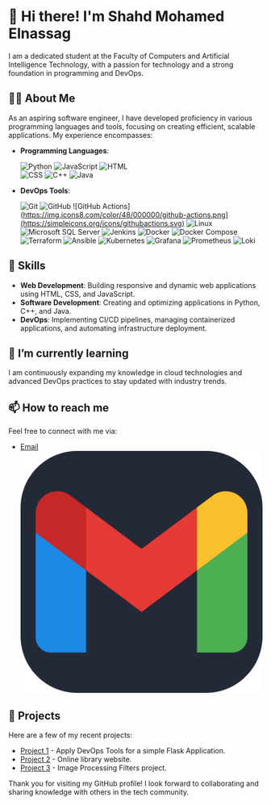 # 👋 Hi there! I'm Shahd Mohamed Elnassag

I am a dedicated student at the Faculty of Computers and Artificial Intelligence Technology, with a passion for technology and a strong foundation in programming and DevOps.

## 🧑‍💻 About Me

As an aspiring software engineer, I have developed proficiency in various programming languages and tools, focusing on creating efficient, scalable applications. My experience encompasses:

- **Programming Languages**:

  ![Python](https://img.icons8.com/color/48/000000/python.png) 
  ![JavaScript](https://img.icons8.com/color/48/000000/javascript.png) 
  ![HTML](https://img.icons8.com/color/48/000000/html-5.png)  
  ![CSS](https://img.icons8.com/color/48/000000/css3.png) 
  ![C++](https://img.icons8.com/color/48/000000/c-plus-plus.png) 
  ![Java](https://img.icons8.com/color/48/000000/java-coffee-cup-logo.png)

- **DevOps Tools**:

  ![Git](https://img.icons8.com/color/48/000000/git.png) 
  ![GitHub](https://img.icons8.com/color/48/000000/github.png)
  ![GitHub Actions](https://img.icons8.com/color/48/000000/github-actions.png](https://simpleicons.org/icons/githubactions.svg) 
  ![Linux](https://img.icons8.com/color/48/000000/linux.png) 
  ![Microsoft SQL Server](https://img.icons8.com/color/48/000000/microsoft-sql-server.png) 
  ![Jenkins](https://img.icons8.com/color/48/000000/jenkins.png) 
  ![Docker](https://img.icons8.com/color/48/000000/docker.png) 
  ![Docker Compose](https://img.icons8.com/color/48/000000/docker.png) 
  ![Terraform](https://img.icons8.com/color/48/000000/terraform.png) 
  ![Ansible](https://img.icons8.com/color/48/000000/ansible.png) 
  ![Kubernetes](https://img.icons8.com/color/48/000000/kubernetes.png) 
  ![Grafana](https://img.icons8.com/color/48/000000/grafana.png) 
  ![Prometheus](https://img.icons8.com/color/48/000000/prometheus.png) 
  ![Loki](https://img.icons8.com/color/48/000000/loki.png) 

## 🔧 Skills

- **Web Development**: Building responsive and dynamic web applications using HTML, CSS, and JavaScript.
- **Software Development**: Creating and optimizing applications in Python, C++, and Java.
- **DevOps**: Implementing CI/CD pipelines, managing containerized applications, and automating infrastructure deployment.

## 🌱 I’m currently learning

I am continuously expanding my knowledge in cloud technologies and advanced DevOps practices to stay updated with industry trends.

## 📫 How to reach me

Feel free to connect with me via:

- [Email](mailto:shahdelnassag@gmail.com) ![Email icon](https://github.com/tandpfun/skill-icons/blob/main/icons/Gmail-Dark.svg)

## 📄 Projects

Here are a few of my recent projects:

- [Project 1](https://github.com/SH-code12/DevOps_task) - Apply DevOps Tools for a simple Flask Application.
- [Project 2](https://github.com/SH-code12/Library_Website) - Online library website.
- [Project 3](https://github.com/FatmaAtta/Image_Processing) - Image Processing Filters project.

Thank you for visiting my GitHub profile! I look forward to collaborating and sharing knowledge with others in the tech community.
